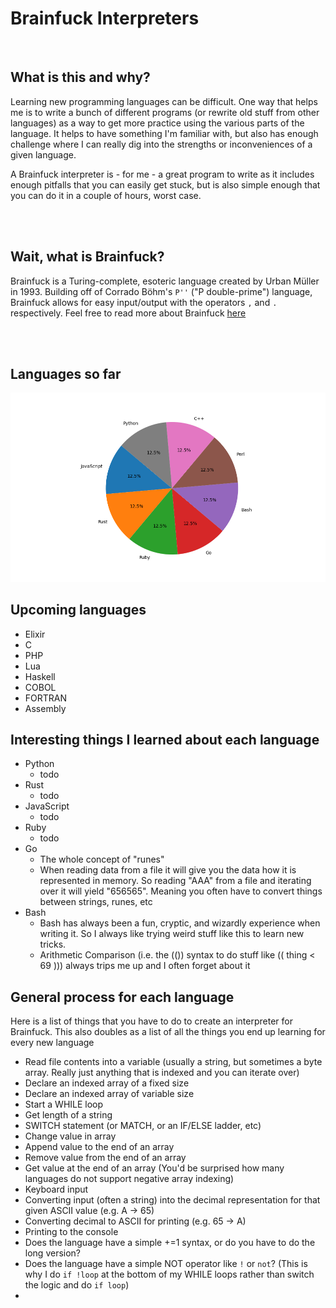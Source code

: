 # Brainfuck Interpreters

<br>

## What is this and why?
Learning new programming languages can be difficult. One way that helps me is to write a bunch of different programs (or rewrite old stuff from other languages) as a way to get more practice using the various parts of the language. It helps to have something I'm familiar with, but also has enough challenge where I can really dig into the strengths or inconveniences of a given language.

A Brainfuck interpreter is - for me - a great program to write as it includes enough pitfalls that you can easily get stuck, but is also simple enough that you can do it in a couple of hours, worst case.

<br><br>

## Wait, what is Brainfuck?
Brainfuck is a Turing-complete, esoteric language created by Urban Müller in 1993. Building off of Corrado Böhm's `P''` ("P double-prime") language, Brainfuck allows for easy input/output with the operators `,` and `.` respectively. Feel free to read more about Brainfuck [here](https://esolangs.org/wiki/Brainfuck)

<br><br>

## Languages so far
<!-- pie-chart-start -->
![Language Pie Chart](./info/language_pie_chart.png)
<!-- pie-chart-end -->


## Upcoming languages
- Elixir
- C
- PHP
- Lua
- Haskell
- COBOL
- FORTRAN
- Assembly


## Interesting things I learned about each language

- Python
  - todo
- Rust
  - todo
- JavaScript
  - todo
- Ruby
  - todo
- Go
  - The whole concept of "runes"
  - When reading data from a file it will give you the data how it is represented in memory. So reading "AAA" from a file and iterating over it will yield "656565". Meaning you often have to convert things between strings, runes, etc
- Bash
  - Bash has always been a fun, cryptic, and wizardly experience when writing it. So I always like trying weird stuff like this to learn new tricks.
  - Arithmetic Comparison (i.e. the (()) syntax to do stuff like (( thing < 69 ))) always trips me up and I often forget about it



## General process for each language
Here is a list of things that you have to do to create an interpreter for Brainfuck. This also doubles as a list of all the things you end up learning for every new language

- Read file contents into a variable (usually a string, but sometimes a byte array. Really just anything that is indexed and you can iterate over)
- Declare an indexed array of a fixed size
- Declare an indexed array of variable size
- Start a WHILE loop
- Get length of a string
- SWITCH statement (or MATCH, or an IF/ELSE ladder, etc)
- Change value in array
- Append value to the end of an array
- Remove value from the end of an array
- Get value at the end of an array (You'd be surprised how many languages do not support negative array indexing)
- Keyboard input
- Converting input (often a string) into the decimal representation for that given ASCII value (e.g. A -> 65)
- Converting decimal to ASCII for printing (e.g. 65 -> A)
- Printing to the console
- Does the language have a simple +=1 syntax, or do you have to do the long version?
- Does the language have a simple NOT operator like `!` or `not`? (This is why I do `if !loop` at the bottom of my WHILE loops rather than switch the logic and do `if loop`)
- 